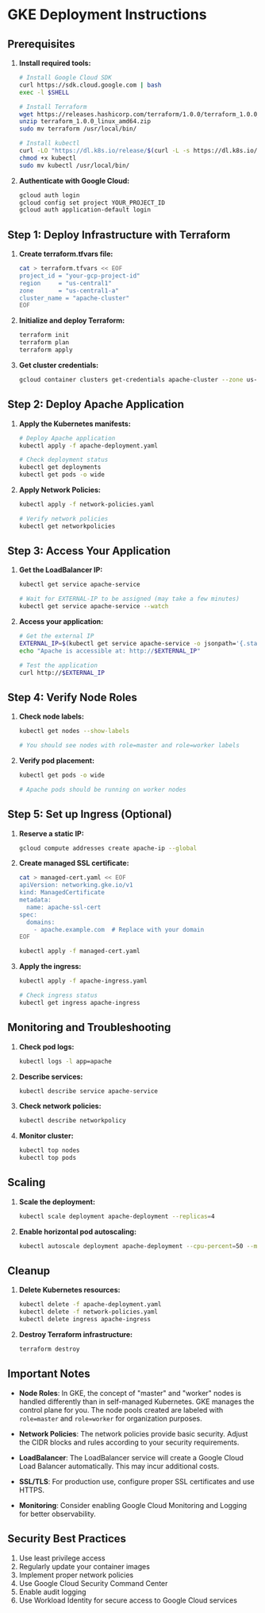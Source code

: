 # GKE Deployment Instructions

## Prerequisites

1. **Install required tools:**
   ```bash
   # Install Google Cloud SDK
   curl https://sdk.cloud.google.com | bash
   exec -l $SHELL
   
   # Install Terraform
   wget https://releases.hashicorp.com/terraform/1.0.0/terraform_1.0.0_linux_amd64.zip
   unzip terraform_1.0.0_linux_amd64.zip
   sudo mv terraform /usr/local/bin/
   
   # Install kubectl
   curl -LO "https://dl.k8s.io/release/$(curl -L -s https://dl.k8s.io/release/stable.txt)/bin/linux/amd64/kubectl"
   chmod +x kubectl
   sudo mv kubectl /usr/local/bin/
   ```

2. **Authenticate with Google Cloud:**
   ```bash
   gcloud auth login
   gcloud config set project YOUR_PROJECT_ID
   gcloud auth application-default login
   ```

## Step 1: Deploy Infrastructure with Terraform

1. **Create terraform.tfvars file:**
   ```bash
   cat > terraform.tfvars << EOF
   project_id = "your-gcp-project-id"
   region     = "us-central1"
   zone       = "us-central1-a"
   cluster_name = "apache-cluster"
   EOF
   ```

2. **Initialize and deploy Terraform:**
   ```bash
   terraform init
   terraform plan
   terraform apply
   ```

3. **Get cluster credentials:**
   ```bash
   gcloud container clusters get-credentials apache-cluster --zone us-central1-a --project YOUR_PROJECT_ID
   ```

## Step 2: Deploy Apache Application

1. **Apply the Kubernetes manifests:**
   ```bash
   # Deploy Apache application
   kubectl apply -f apache-deployment.yaml
   
   # Check deployment status
   kubectl get deployments
   kubectl get pods -o wide
   ```

2. **Apply Network Policies:**
   ```bash
   kubectl apply -f network-policies.yaml
   
   # Verify network policies
   kubectl get networkpolicies
   ```

## Step 3: Access Your Application

1. **Get the LoadBalancer IP:**
   ```bash
   kubectl get service apache-service
   
   # Wait for EXTERNAL-IP to be assigned (may take a few minutes)
   kubectl get service apache-service --watch
   ```

2. **Access your application:**
   ```bash
   # Get the external IP
   EXTERNAL_IP=$(kubectl get service apache-service -o jsonpath='{.status.loadBalancer.ingress[0].ip}')
   echo "Apache is accessible at: http://$EXTERNAL_IP"
   
   # Test the application
   curl http://$EXTERNAL_IP
   ```

## Step 4: Verify Node Roles

1. **Check node labels:**
   ```bash
   kubectl get nodes --show-labels
   
   # You should see nodes with role=master and role=worker labels
   ```

2. **Verify pod placement:**
   ```bash
   kubectl get pods -o wide
   
   # Apache pods should be running on worker nodes
   ```

## Step 5: Set up Ingress (Optional)

1. **Reserve a static IP:**
   ```bash
   gcloud compute addresses create apache-ip --global
   ```

2. **Create managed SSL certificate:**
   ```bash
   cat > managed-cert.yaml << EOF
   apiVersion: networking.gke.io/v1
   kind: ManagedCertificate
   metadata:
     name: apache-ssl-cert
   spec:
     domains:
       - apache.example.com  # Replace with your domain
   EOF
   
   kubectl apply -f managed-cert.yaml
   ```

3. **Apply the ingress:**
   ```bash
   kubectl apply -f apache-ingress.yaml
   
   # Check ingress status
   kubectl get ingress apache-ingress
   ```

## Monitoring and Troubleshooting

1. **Check pod logs:**
   ```bash
   kubectl logs -l app=apache
   ```

2. **Describe services:**
   ```bash
   kubectl describe service apache-service
   ```

3. **Check network policies:**
   ```bash
   kubectl describe networkpolicy
   ```

4. **Monitor cluster:**
   ```bash
   kubectl top nodes
   kubectl top pods
   ```

## Scaling

1. **Scale the deployment:**
   ```bash
   kubectl scale deployment apache-deployment --replicas=4
   ```

2. **Enable horizontal pod autoscaling:**
   ```bash
   kubectl autoscale deployment apache-deployment --cpu-percent=50 --min=2 --max=10
   ```

## Cleanup

1. **Delete Kubernetes resources:**
   ```bash
   kubectl delete -f apache-deployment.yaml
   kubectl delete -f network-policies.yaml
   kubectl delete ingress apache-ingress
   ```

2. **Destroy Terraform infrastructure:**
   ```bash
   terraform destroy
   ```

## Important Notes

- **Node Roles**: In GKE, the concept of "master" and "worker" nodes is handled differently than in self-managed Kubernetes. GKE manages the control plane for you. The node pools created are labeled with `role=master` and `role=worker` for organization purposes.

- **Network Policies**: The network policies provide basic security. Adjust the CIDR blocks and rules according to your security requirements.

- **LoadBalancer**: The LoadBalancer service will create a Google Cloud Load Balancer automatically. This may incur additional costs.

- **SSL/TLS**: For production use, configure proper SSL certificates and use HTTPS.

- **Monitoring**: Consider enabling Google Cloud Monitoring and Logging for better observability.

## Security Best Practices

1. Use least privilege access
2. Regularly update your container images
3. Implement proper network policies
4. Use Google Cloud Security Command Center
5. Enable audit logging
6. Use Workload Identity for secure access to Google Cloud services